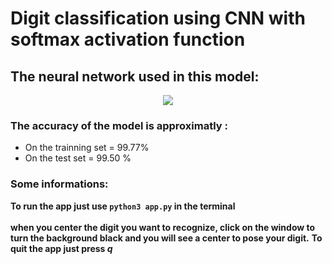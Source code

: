 # Digit classification using CNN with softmax activation function

## The neural network used in this model:
<p align="center">
  <img src="https://github.com/BerqiaMouad/softmax_digit_classification/blob/master/NN_model.png">
</p>

### The accuracy of the model is approximatly :

+ On the trainning set = 99.77%
+ On the test set = 99.50 %

### Some informations:
<b>To run the app just use ```python3 app.py``` in the terminal </b>
<br/><br/>
<b>when you center the digit you want to recognize, click on the window to turn the background black and you will see a center to pose your digit.</b>
<b>To quit the app just press <i>q</i></b>

